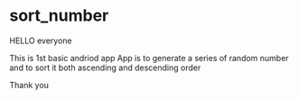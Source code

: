 # sort_number
HELLO everyone


This is 1st basic andriod app 
App is to generate a series of random number  and to sort it both ascending and descending order 


Thank you 